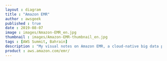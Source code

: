 ```yaml
---
layout : diagram
title : "Amazon EMR"
author : awsgeek
published : true
date : 2019-08-07
image : images/Amazon-EMR_en.jpg
thumbnail : images/Amazon-EMR-thumbnail_en.jpg
tags : [AWS Summit, Bahrain]
description : "My visual notes on Amazon EMR, a cloud-native big data platform using a hosted Hadoop framework"
product : aws.amazon.com/emr/
---
```

